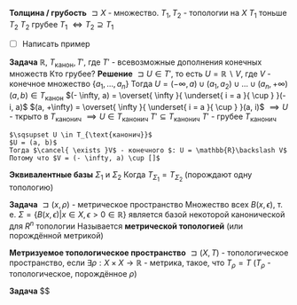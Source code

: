 **Толщина / грубость**
	$\sqsupset X$ - множество.
	$T_{1}, T_{2}$ - топологии на $X$
	$T_{1}$ тоньше $T_{2}$
	$T_{2}$ грубее $T_{1}$
	$\iff T_{2} \supseteq T_{1}$

- [ ] Написать пример

**Задача**
	$\mathbb{R}$, $T_{\text{канон}}, T'$, где $T'$ - всевозможные дополнения конечных множеств
	Кто грубее?
**Решение**
	$\sqsupset U \in T'$, то есть $U = \mathbb{R}\backslash V$, где $V$ - конечное множество $\left\{ a_{1}, \ldots, a_{n} \right\}$
	Тогда $U = \left( -\infty, a \right) \cup \left( a_{1}, a_{2} \right) \cup \ldots \cup (a_{n}, +\infty)$ 
	$(a, b) \in T_{\text{канон}}$
	$(- \infty, a) = \overset{ \infty }{ \underset{ i = a }{ \cup } }(-i, a)$
	$(a, +\infty) = \overset{ \infty }{ \underset{ i = a }{ \cup } }(a, i)$
	$\implies U$ - ткрыто в $T_{\text{канонич}}$
	$\implies U \in T_{\text{канонич}}$
	$T' \subseteq T_{\text{канонич}}$
	$T'$ - грубее $T_{\text{канонич}}$

	$\sqsupset U \in T_{\text{канонич}}$
	$U = (a, b)$
	Тогда $\cancel{ \exists }V$ - конечного $: U = \mathbb{R}\backslash V$
	Потому что $V = (- \infty, a) \cup []$



**Эквивалентные базы**
	$\Sigma_{1}$ и $\Sigma_{2}$
	Когда $T_{\Sigma_{1}} = T_{\Sigma_{2}}$
	(порождают одну топологию)

**Задача**
	$\sqsupset (x, \rho)$ - метрическое пространство
	Множество всех $B(x, \epsilon)$, т. е. $\Sigma = \left\{ B(x, \epsilon) | x \in X, \epsilon > 0 \in \mathbb{R} \right\}$
	является базой некоторой канонической для $R^{n}$  топологии
	Называется **метрической топологией**  (или порождённой метрикой)

**Метризуемое топологическое пространство**
	$\sqsupset (X, T)$ - топологическое пространство, если $\exists \rho: X \times X \to \mathbb{R}$ - метрика,
	такое, что $T_{\rho} = T$ ($T_{\rho}$ - топологическое, порождённое $\rho$)

**Задача**
	$$